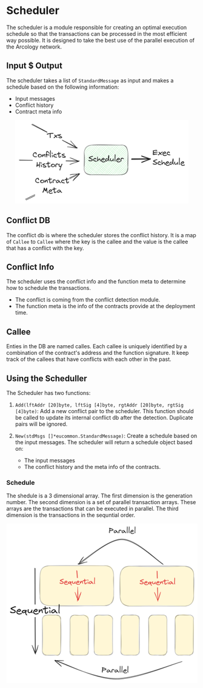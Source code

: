 


# Scheduler

The scheduler is a module responsible for creating an optimal execution schedule so that the transactions can be processed in the most efficient way possible. It is designed to take the best use of the parallel execution of the Arcology network.  

## Input $ Output

The scheduler takes a list of `StandardMessage` as input and makes a schedule based on the following information:
-  Input messages 
-  Conflict history
-  Contract meta info

<p align="center">
<img src="./img/scheduler.png" height="220">
</p>


## Conflict DB

The conflict db is where the scheduler stores the conflict history. It is a map of `Callee` to `Callee` where the key is the callee and the value is the callee that has a conflict with the key.


## Conflict Info

The scheduler uses the conflict info and the function meta to determine how to schedule the transactions. 

- The conflict is coming from the conflict detection module.
- The function meta is the info of the contracts provide at the deployment time.

## Callee 

Enties in the DB are named calles. Each callee is uniquely identified by a combination of the contract's address and the function signature. It keep track of the callees that have conflicts with each other in the past.

## Using the Scheduller

The Scheduler has two functions:

1. `Add(lftAddr [20]byte, lftSig [4]byte, rgtAddr [20]byte, rgtSig [4]byte)`: Add a new conflict pair to the scheduler.
This function should be called to update its internal conflict db after the detection. Duplicate pairs will be ignored.

2. `New(stdMsgs []*eucommon.StandardMessage)`: Create a schedule based on the input messages. The scheduler will return a schedule object based on:
    - The input messages
    - The conflict history and the meta info of the contracts.

### Schedule

The shedule is a 3 dimensional array. The first dimension is the generation number. The second dimension is a set of
parallel transaction arrays. These arrays are the transactions that can be executed in parallel. The third dimension is the transactions in the sequntial order.

<p align="center">
<img src="./img/gen.png" height="420">
</p>

